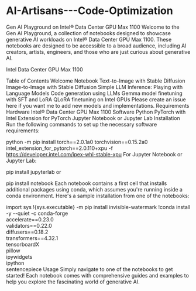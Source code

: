 # AI-Artisans---Code-Optimization
Gen AI Playground on Intel® Data Center GPU Max 1100
Welcome to the Gen AI Playground, a collection of notebooks designed to showcase generative AI workloads on Intel® Data Center GPU Max 1100. These notebooks are designed to be accessible to a broad audience, including AI creators, artists, engineers, and those who are just curious about generative AI.

Intel Data Center GPU Max 1100

Table of Contents
Welcome Notebook
Text-to-Image with Stable Diffusion
Image-to-Image with Stable Diffusion
Simple LLM Inference: Playing with Language Models
Code generation using LLMs
Gemma model finetuning with SFT and LoRA
QLoRA finetuning on Intel GPUs
Please create an issue here if you want me to add new models and implementations.
Requirements
Hardware
Intel® Data Center GPU Max 1100
Software
Python
PyTorch with Intel Extension for PyTorch
Jupyter Notebook or Jupyter Lab
Installation
Run the following commands to set up the necessary software requirements:

python -m pip install torch==2.0.1a0 torchvision==0.15.2a0 intel_extension_for_pytorch==2.0.110+xpu -f https://developer.intel.com/ipex-whl-stable-xpu
For Jupyter Notebook or Jupyter Lab:

pip install jupyterlab
or

pip install notebook
Each notebook contains a first cell that installs additional packages using conda, which assumes you're running inside a conda environment. Here's a sample installation from one of the notebooks:

import sys
!{sys.executable} -m pip install  invisible-watermark
!conda install -y --quiet -c conda-forge \
    accelerate==0.23.0 \
    validators==0.22.0 \
    diffusers==0.18.2 \
    transformers==4.32.1 \
    tensorboardX \
    pillow \
    ipywidgets \
    ipython \
    sentencepiece
Usage
Simply navigate to one of the notebooks to get started! Each notebook comes with comprehensive guides and examples to help you explore the fascinating world of generative AI.

